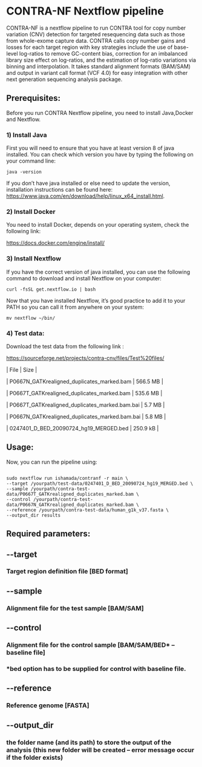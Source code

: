 # CONTRA-NF Nextflow pipeline

CONTRA-NF is a nextflow pipeline to run CONTRA tool for copy number variation (CNV) detection for targeted resequencing data such as those from whole-exome capture data. CONTRA calls copy number gains and losses for each target region with key strategies include the use of base-level log-ratios to remove GC-content bias, correction for an imbalanced library size effect on log-ratios, and the estimation of log-ratio variations via binning and interpolation. It takes standard alignment formats (BAM/SAM) and output in variant call format (VCF 4.0) for easy integration with other next generation sequencing analysis package.


## Prerequisites:

Before you run CONTRA Nextflow pipeline, you need to install Java,Docker and Nextflow. 

### 1) Install Java

First you will need to ensure that you have at least version 8 of java installed. You can check which version you have by typing the following on your command line:

`java -version`

If you don’t have java installed or else need to update the version, installation instructions can be found here: https://www.java.com/en/download/help/linux_x64_install.html.


### 2) Install Docker

You need to install Docker, depends on your operating system, check the following link:

https://docs.docker.com/engine/install/


### 3) Install Nextflow

If you have the correct version of java installed, you can use the following command to download and install Nextflow on your computer:

`curl -fsSL get.nextflow.io | bash`

Now that you have installed Nextflow, it’s good practice to add it to your PATH so you can call it from anywhere on your system:

`mv nextflow ~/bin/`


### 4) Test data:

Download the test data from the following link :

https://sourceforge.net/projects/contra-cnv/files/Test%20files/


| File | Size |

| P0667N_GATKrealigned_duplicates_marked.bam |	566.5 MB |

| P0667T_GATKrealigned_duplicates_marked.bam |	535.6 MB |

| P0667T_GATKrealigned_duplicates_marked.bam.bai |	5.7 MB |

| P0667N_GATKrealigned_duplicates_marked.bam.bai |	5.8 MB |

| 0247401_D_BED_20090724_hg19_MERGED.bed |	250.9 kB |


## Usage:

Now, you can run the pipeline using:
```

sudo nextflow run ishamada/contranf -r main \
--target /yourpath/test-data/0247401_D_BED_20090724_hg19_MERGED.bed \
--sample /yourpath/contra-test-data/P0667T_GATKrealigned_duplicates_marked.bam \
--control /yourpath/contra-test-data/P0667N_GATKrealigned_duplicates_marked.bam \
--reference /yourpath/contra-test-data/human_g1k_v37.fasta \
--output_dir results

```

## Required parameters:

## --target

### Target region definition file [BED format]

## --sample

### Alignment file for the test sample [BAM/SAM]

## --control 

### Alignment file for the control sample [BAM/SAM/BED* – baseline file]

### *bed option has to be supplied for control with baseline file.

## --reference

### Reference genome [FASTA]

## --output_dir

### the folder name (and its path) to store the output of the analysis (this new folder will be created – error message occur if the folder exists)
